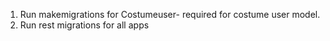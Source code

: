 1. Run makemigrations for Costumeuser- required for costume user model. 
2. Run rest migrations for all apps